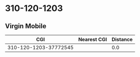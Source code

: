 # 310-120-1203
## Virgin Mobile


| CGI | Nearest CGI | Distance |
|-----|-------------|----------|
| 310-120-1203-37772545 |  | 0.0 |
